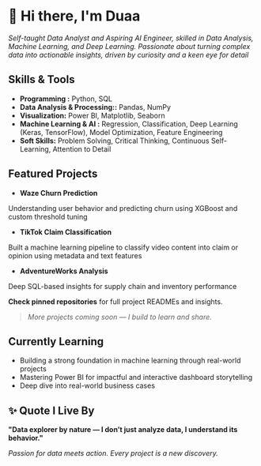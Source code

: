 # 👋 Hi there, I'm Duaa 

 
 *Self-taught Data Analyst and Aspiring AI Engineer, skilled in Data Analysis, Machine Learning, and Deep Learning. Passionate about turning complex data into actionable insights, driven by curiosity and a keen eye for detail*
 


 ##  Skills & Tools

- **Programming :** Python, SQL
- **Data Analysis & Processing::** Pandas, NumPy
- **Visualization:** Power BI, Matplotlib, Seaborn
- **Machine Learning & AI :**  Regression, Classification, Deep Learning (Keras, TensorFlow), Model Optimization, Feature Engineering
- **Soft Skills:** Problem Solving, Critical Thinking, Continuous Self-Learning, Attention to Detail

##  Featured Projects

- **Waze Churn Prediction**

Understanding user behavior and predicting churn using XGBoost and custom threshold tuning
 
- **TikTok Claim Classification**

Built a machine learning pipeline to classify video content into claim or opinion using metadata and text features
   
- **AdventureWorks Analysis**

Deep SQL-based insights for supply chain and inventory performance  



  **Check pinned repositories** for full project READMEs and insights.





> *More projects coming soon — I build to learn and share.*




## Currently Learning
- Building a strong foundation in machine learning through real-world projects  
- Mastering Power BI for impactful and interactive dashboard storytelling  
- Deep dive into real-world business cases

## ✨ Quote I Live By

**"Data explorer by nature — I don’t just analyze data, I understand its behavior."**


 *Passion for data meets action. Every project is a new discovery.*

